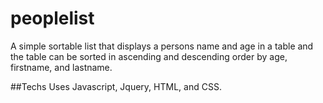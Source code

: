 # peoplelist
A simple sortable list that displays a persons name and age in a table and the table can be sorted in ascending and descending order
by age, firstname, and lastname. 

##Techs
Uses Javascript, Jquery, HTML, and CSS.
